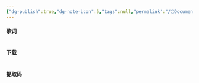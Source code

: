 ```yaml
---
{"dg-publish":true,"dg-note-icon":5,"tags":null,"permalink":"/🌕Document_文档/Templet_模板/Lyric/","dgPassFrontmatter":true,"noteIcon":5,"created":"2024-09-01T10:48:19.457+08:00","updated":"2024-09-01T10:55:45.005+08:00"}
---
```


#### 歌词
~~~
~~~
#### 下载
~~~
~~~
#### 提取码
~~~
~~~